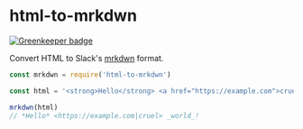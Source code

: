 # html-to-mrkdwn

[![Greenkeeper badge](https://badges.greenkeeper.io/github-slack/html-to-mrkdwn.svg)](https://greenkeeper.io/)

Convert HTML to Slack's [mrkdwn](https://api.slack.com/docs/message-formatting) format.

```js
const mrkdwn = require('html-to-mrkdwn')

const html = '<strong>Hello</strong> <a href="https://example.com">cruel</a> <em>world</em>!'

mrkdwn(html)
// *Hello* <https://example.com|cruel> _world_!
```
